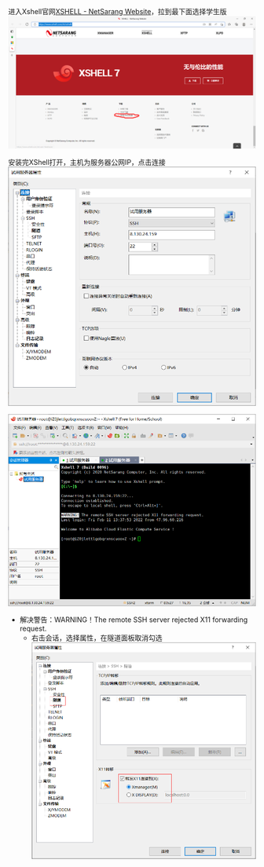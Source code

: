进入Xshell官网[XSHELL - NetSarang Website](https://www.xshell.com/zh/xshell/)，拉到最下面选择学生版![image-20220211134047890](08.png)

安装完XShell打开，主机为服务器公网IP，点击连接![image-20220211134320873](09.png)

![image-20220211134407297](10.png)

- 解决警告：WARNING！The remote SSH server rejected X11 forwarding request.
  - 右击会话，选择属性，在隧道面板取消勾选![image-20220216205626970](16.png)

